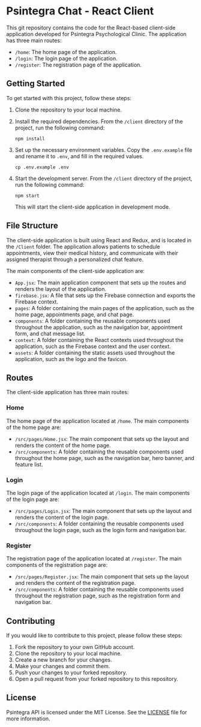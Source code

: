 # Psintegra Chat - React Client

This git repository contains the code for the React-based client-side application developed for Psintegra Psychological Clinic. The application has three main routes:

- `/home`: The home page of the application.
- `/login`: The login page of the application.
- `/register`: The registration page of the application.

## Getting Started

To get started with this project, follow these steps:

1. Clone the repository to your local machine.
2. Install the required dependencies. From the `/client` directory of the project, run the following command:

   ```
   npm install
   ```
   
3. Set up the necessary environment variables. Copy the `.env.example` file and rename it to `.env`, and fill in the required values. 

   ```
   cp .env.example .env
   ```
   
4. Start the development server. From the `/client` directory of the project, run the following command:

   ```
   npm start
   ```

   This will start the client-side application in development mode.

## File Structure

The client-side application is built using React and Redux, and is located in the `/Client` folder. The application allows patients to schedule appointments, view their medical history, and communicate with their assigned therapist through a personalized chat feature.

The main components of the client-side application are:

- `App.jsx`: The main application component that sets up the routes and renders the layout of the application.
- `firebase.jsx`: A file that sets up the Firebase connection and exports the Firebase context.
- `pages`: A folder containing the main pages of the application, such as the home page, appointments page, and chat page.
- `components`: A folder containing the reusable components used throughout the application, such as the navigation bar, appointment form, and chat message list.
- `context`: A folder containing the React contexts used throughout the application, such as the Firebase context and the user context.
- `assets`: A folder containing the static assets used throughout the application, such as the logo and the favicon.

## Routes

The client-side application has three main routes:

### Home

The home page of the application located at `/home`. The main components of the home page are:

- `/src/pages/Home.jsx`: The main component that sets up the layout and renders the content of the home page.
- `/src/components`: A folder containing the reusable components used throughout the home page, such as the navigation bar, hero banner, and feature list.

### Login

The login page of the application located at `/login`. The main components of the login page are:

- `/src/pages/Login.jsx`: The main component that sets up the layout and renders the content of the login page.
- `/src/components`: A folder containing the reusable components used throughout the login page, such as the login form and navigation bar.

### Register

The registration page of the application located at `/register`. The main components of the registration page are:

- `/src/pages/Register.jsx`: The main component that sets up the layout and renders the content of the registration page.
- `/src/components`: A folder containing the reusable components used throughout the registration page, such as the registration form and navigation bar.

## Contributing

If you would like to contribute to this project, please follow these steps:

1. Fork the repository to your own GitHub account.
2. Clone the repository to your local machine.
3. Create a new branch for your changes.
4. Make your changes and commit them.
5. Push your changes to your forked repository.
6. Open a pull request from your forked repository to this repository.

## License

Psintegra API is licensed under the MIT License. See the [LICENSE](LICENSE) file for more information.